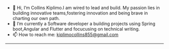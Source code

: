 - 👋 Hi, I’m Collins Kiplimo.I am wired to lead and build. My passion lies in building innovative teams,fostering innovation and being brave in charting our own path.
- 🔭 I’m currently a Software developer a building projects using Spring boot,Angular and Flutter and focucusing on technical writing.
- 📫 How to reach me: kiplimocollins855@gmail.com 

 
 ---


